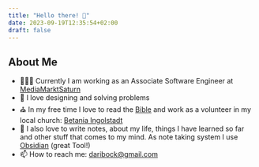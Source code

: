 ```yaml
---
title: "Hello there! 👋"
date: 2023-09-19T12:35:54+02:00
draft: false
---
```


## About Me

- 👨🏽‍💻 Currently I am working as an Associate Software Engineer at
  [MediaMarktSaturn](https://github.com/MediaMarktSaturn)
- 🎨 I love designing and solving problems
- ⛪️ In my free time I love to read the [Bible](https://www.bible.com/) and
  work as a volunteer in my local church:
  [Betania Ingolstadt](https://www.instagram.com/betaniaingolstadt)
- 📝 I also love to write notes, about my life, things I have learned so far
  and other stuff that comes to my mind. As note taking system I use
  [Obsidian](https://obsidian.md/) (great Tool!)
- 📫 How to reach me: <daribock@gmail.com>
